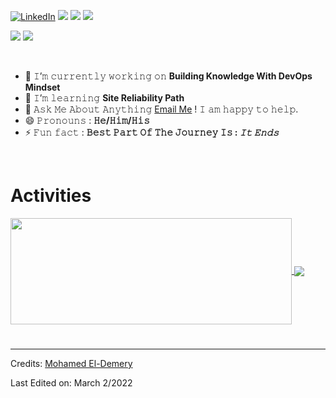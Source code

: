 <p>
<a href="https://www.linkedin.com/in/mohamedawwad-sd/"><img alt="LinkedIn" src="https://img.shields.io/badge/LinkedIn-MohamedAwwad-blue?style=flat-square&logo=linkedin"></a>
  <a href="#"><img src="https://img.shields.io/badge/JavaScript-Mid%20Level-_.svg?logo=javascript"></a>
  <a href="#"><img src="https://img.shields.io/badge/TypeScript-Mid%20Level-_.svg?logo=typescript"></a>
  <a href="#"><img src="https://img.shields.io/badge/Angular-Mid%20Level-_.svg?logo=angular"></a>
  
  <a href="#"><img src="https://img.shields.io/badge/AWS-Biganner%20Level-_.svg?logo=aws"></a>
  <a href="#"><img src="https://img.shields.io/badge/Clean%20Code-Evangelist-_.svg"></a>
 
</p>

<br/>

- 🔭 𝙸’𝚖 𝚌𝚞𝚛𝚛𝚎𝚗𝚝𝚕𝚢 𝚠𝚘𝚛𝚔𝚒𝚗𝚐 𝚘𝚗 **Building Knowledge With DevOps Mindset**
- 🌱 𝙸’𝚖 𝚕𝚎𝚊𝚛𝚗𝚒𝚗𝚐              **Site Reliability Path**
- 💬 𝙰𝚜𝚔 𝙼𝚎 𝙰𝚋𝚘𝚞𝚝 𝙰𝚗𝚢𝚝𝚑𝚒𝚗𝚐 [Email Me](mailto:mohamedawwad578@gmail.com) ! 𝙸 𝚊𝚖 𝚑𝚊𝚙𝚙𝚢 𝚝𝚘 𝚑𝚎𝚕𝚙.
- 😄 𝙿𝚛𝚘𝚗𝚘𝚞𝚗𝚜 : **𝙷𝚎/𝙷𝚒𝚖/𝙷𝚒𝚜**
- ⚡ 𝙵𝚞𝚗 𝚏𝚊𝚌𝚝 : **𝙱𝚎𝚜𝚝 𝙿𝚊𝚛𝚝 𝙾𝚏 𝚃𝚑𝚎 𝙹𝚘𝚞𝚛𝚗𝚎𝚢 𝙸𝚜 : _𝙸𝚝 𝙴𝚗𝚍𝚜_**

<br/>

# Activities

<a href="https://github.com/Mohamed24Awwad/github-readme-stats">
  <img width=450 height=170 align="center" src="https://github-readme-stats.vercel.app/api?username=Mohamed24Awwad&theme=midnight-purple&show_icons=true&bg_color=0D1117&hide_border=true" />
</a>
<a href="https://github.com/Mohamed24Awwad/github-readme-stats">
  <img align="center" src="https://github-readme-stats.vercel.app/api/top-langs/?username=Mohamed24Awwad&theme=midnight-purple&layout=compact&bg_color=0D1117&hide_border=true" />
</a>

#

------
Credits: [Mohamed El-Demery](https://github.com/Mohamed24Awwad)

Last Edited on: March 2/2022
